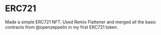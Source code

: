 # ERC721
Made a simple ERC721 NFT.
Used Remix Flattener and merged all the basic contracts from @openzeppelin in my first ERC721 token.
